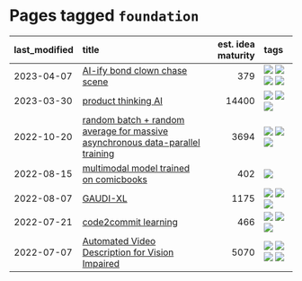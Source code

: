 # Pages tagged `foundation`

|last_modified|title|est. idea maturity|tags
|:---|:---|---:|:---|
|2023-04-07|[AI-ify bond clown chase scene](../bond_clown_chase_scene.md)|379|[![](https://img.shields.io/badge/tag-animation-a68128)](../tags/animation.md) [![](https://img.shields.io/badge/tag-experimental-496a1)](../tags/experimental.md) [![](https://img.shields.io/badge/tag-foundation-d9f12f)](../tags/foundation.md) [![](https://img.shields.io/badge/tag-wip-b25b5)](../tags/wip.md)|
|2023-03-30|[product thinking AI](../product_thinking_ai.md)|14400|[![](https://img.shields.io/badge/tag-experimental-496a1)](../tags/experimental.md) [![](https://img.shields.io/badge/tag-foundation-d9f12f)](../tags/foundation.md) [![](https://img.shields.io/badge/tag-tooling-b7fb0)](../tags/tooling.md)|
|2022-10-20|[random batch + random average for massive asynchronous data-parallel training](../async-evolutionary-ddp.md)|3694|[![](https://img.shields.io/badge/tag-experimental-496a1)](../tags/experimental.md) [![](https://img.shields.io/badge/tag-foundation-d9f12f)](../tags/foundation.md) [![](https://img.shields.io/badge/tag-tooling-b7fb0)](../tags/tooling.md)|
|2022-08-15|[multimodal model trained on comicbooks](../multimodal-model-trained-on-comicbooks.md)|402|[![](https://img.shields.io/badge/tag-foundation-d9f12f)](../tags/foundation.md)|
|2022-08-07|[GAUDI-XL](../gaudi-xl.md)|1175|[![](https://img.shields.io/badge/tag-animation-a68128)](../tags/animation.md) [![](https://img.shields.io/badge/tag-experimental-496a1)](../tags/experimental.md) [![](https://img.shields.io/badge/tag-foundation-d9f12f)](../tags/foundation.md)|
|2022-07-21|[code2commit learning](../code2commit-learning.md)|466|[![](https://img.shields.io/badge/tag-carp-3a9a4f)](../tags/carp.md) [![](https://img.shields.io/badge/tag-experimental-496a1)](../tags/experimental.md) [![](https://img.shields.io/badge/tag-foundation-d9f12f)](../tags/foundation.md)|
|2022-07-07|[Automated Video Description for Vision Impaired](../automated-video-description.md)|5070|[![](https://img.shields.io/badge/tag-accessibility-683f3)](../tags/accessibility.md) [![](https://img.shields.io/badge/tag-dataset-7c795e)](../tags/dataset.md) [![](https://img.shields.io/badge/tag-foundation-d9f12f)](../tags/foundation.md) [![](https://img.shields.io/badge/tag-publicgood-96bcc)](../tags/publicgood.md)|